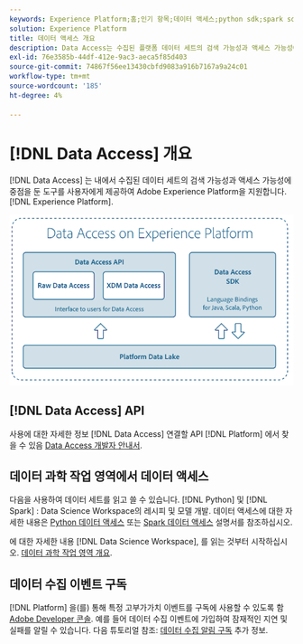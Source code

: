 ```yaml
---
keywords: Experience Platform;홈;인기 항목;데이터 액세스;python sdk;spark sdk;데이터 액세스 api
solution: Experience Platform
title: 데이터 액세스 개요
description: Data Access는 수집된 플랫폼 데이터 세트의 검색 가능성과 액세스 가능성에 중점을 둔 도구를 사용자에게 제공하여 Adobe Experience Platform을 지원합니다.
exl-id: 76e3585b-44df-412e-9ac3-aeca5f85d403
source-git-commit: 74867f56ee13430cbfd9083a916b7167a9a24c01
workflow-type: tm+mt
source-wordcount: '185'
ht-degree: 4%

---
```


# [!DNL Data Access] 개요

[!DNL Data Access] 는 내에서 수집된 데이터 세트의 검색 가능성과 액세스 가능성에 중점을 둔 도구를 사용자에게 제공하여 Adobe Experience Platform을 지원합니다. [!DNL Experience Platform].

![Experience Platform 데이터 액세스](images/Data_Access_Experience_Platform.png)

## [!DNL Data Access] API

사용에 대한 자세한 정보 [!DNL Data Access] 연결할 API [!DNL Platform] 에서 찾을 수 있음 [Data Access 개발자 안내서](api.md).

## 데이터 과학 작업 영역에서 데이터 액세스

다음을 사용하여 데이터 세트를 읽고 쓸 수 있습니다. [!DNL Python] 및 [!DNL Spark] : Data Science Workspace의 레시피 및 모델 개발. 데이터 액세스에 대한 자세한 내용은 [Python 데이터 액세스](../data-science-workspace/authoring/python.md) 또는 [Spark 데이터 액세스](../data-science-workspace/authoring/spark.md) 설명서를 참조하십시오.

에 대한 자세한 내용 [!DNL Data Science Workspace], 를 읽는 것부터 시작하십시오. [데이터 과학 작업 영역 개요](../data-science-workspace/home.md).

## 데이터 수집 이벤트 구독

[!DNL Platform] 을(를) 통해 특정 고부가가치 이벤트를 구독에 사용할 수 있도록 함 [Adobe Developer 콘솔](https://www.adobe.com/go/devs_console_ui). 예를 들어 데이터 수집 이벤트에 가입하여 잠재적인 지연 및 실패를 알릴 수 있습니다. 다음 튜토리얼 참조: [데이터 수집 알림 구독](../ingestion/quality/subscribe-events.md) 추가 정보.
